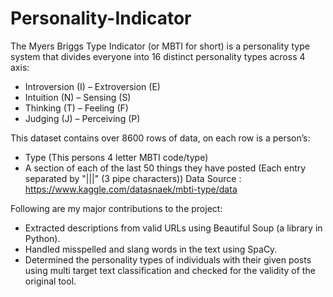 # Personality-Indicator
The Myers Briggs Type Indicator (or MBTI for short) is a personality type system that divides everyone into 16 distinct personality types across 4 axis:

 * Introversion (I) – Extroversion (E)
 * Intuition (N) – Sensing (S)
 * Thinking (T) – Feeling (F)
 * Judging (J) – Perceiving (P)

This dataset contains over 8600 rows of data, on each row is a person’s:

 * Type (This persons 4 letter MBTI code/type)
 * A section of each of the last 50 things they have posted (Each entry separated by "|||" (3 pipe characters))
 Data Source : https://www.kaggle.com/datasnaek/mbti-type/data
 
 Following are my major contributions to the project:

 * Extracted descriptions from valid URLs using Beautiful Soup (a library in Python).
 * Handled misspelled and slang words in the text using SpaCy.
 * Determined the personality types of individuals with their given posts using multi target text classification and checked for the          validity of the original tool.

